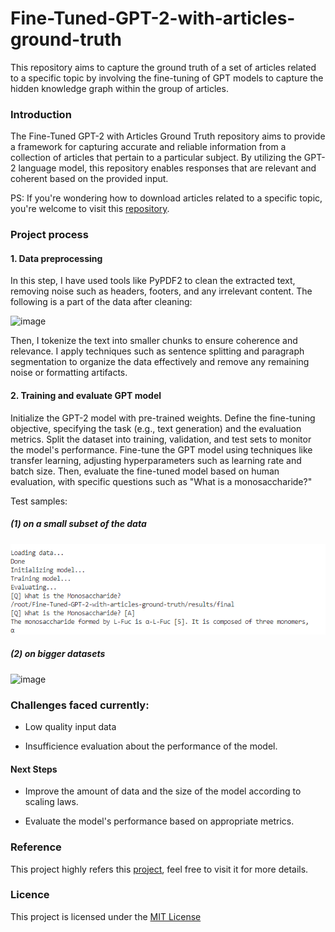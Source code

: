 # Fine-Tuned-GPT-2-with-articles-ground-truth
This repository aims to capture the ground truth of a set of articles related to a specific topic by involving the fine-tuning of GPT models to capture the hidden knowledge graph within the group of articles.

### Introduction

The Fine-Tuned GPT-2 with Articles Ground Truth repository aims to provide a framework for capturing accurate and reliable information from a collection of articles that pertain to a particular subject. By utilizing the GPT-2 language model, this repository enables responses that are relevant and coherent based on the provided input.

PS: If you're wondering how to download articles related to a specific topic, you're welcome to visit this [repository](https://github.com/zz9tf/article_scraper).

### Project process

#### 1. Data preprocessing

In this step, I have used tools like PyPDF2 to clean the extracted text, removing noise such as headers, footers, and any irrelevant content. The following is a part of the data after cleaning: 

![image](https://github.com/zz9tf/Fine-Tuned-GPT-2-with-articles-ground-truth/assets/77183284/227fd32d-64cd-4304-8b68-889092aea97b)

Then, I tokenize the text into smaller chunks to ensure coherence and relevance. I apply techniques such as sentence splitting and paragraph segmentation to organize the data effectively and remove any remaining noise or formatting artifacts.

#### 2. Training and evaluate GPT model

Initialize the GPT-2 model with pre-trained weights. Define the fine-tuning objective, specifying the task (e.g., text generation) and the evaluation metrics. Split the dataset into training, validation, and test sets to monitor the model's performance. Fine-tune the GPT model using techniques like transfer learning, adjusting hyperparameters such as learning rate and batch size. Then, evaluate the fine-tuned model based on human evaluation, with specific questions such as "What is a monosaccharide?"

Test samples:

##### (1) on a small subset of the data

![image](https://github.com/zz9tf/Fine-Tuned-GPT-2-with-articles-ground-truth/blob/main/images/QA%20example.png)

##### (2) on bigger datasets
  
![image](https://github.com/zz9tf/Fine-Tuned-GPT-2-with-articles-ground-truth/assets/77183284/d9a6bbe2-8a96-4dfd-a6bf-9bf6e922e5df)


### Challenges faced currently:

- Low quality input data

- Insufficience evaluation about the performance of the model.

#### Next Steps
- Improve the amount of data and the size of the model according to scaling laws.

- Evaluate the model's performance based on appropriate metrics.


### Reference

This project highly refers this [project](https://python.plainenglish.io/i-fine-tuned-gpt-2-on-100k-scientific-papers-heres-the-result-903f0784fe65?gi=07b7320c472b), feel free to visit it for more details.

### Licence
This project is licensed under the [MIT License](/LICENSE)
